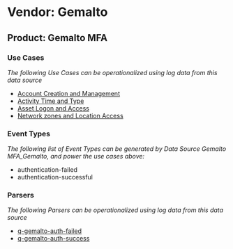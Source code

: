 Vendor: Gemalto
===============
Product: Gemalto MFA
--------------------

### Use Cases

_The following Use Cases can be operationalized using log data from this data source_

* [Account Creation and Management](../UseCases/usecase_account_creation_and_management.md)
* [Activity Time  and Type](../UseCases/usecase_activity_time__and_type.md)
* [Asset Logon and Access](../UseCases/usecase_asset_logon_and_access.md)
* [Network zones and Location Access](../UseCases/usecase_network_zones_and_location_access.md)


### Event Types

_The following list of Event Types can be generated by Data Source Gemalto MFA_Gemalto, and power the use cases above:_

- authentication-failed
- authentication-successful


### Parsers

_The following Parsers can be operationalized using log data from this data source_

* [q-gemalto-auth-failed](../Parsers/parserContent_q-gemalto-auth-failed.md)
* [q-gemalto-auth-success](../Parsers/parserContent_q-gemalto-auth-success.md)
